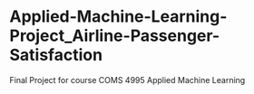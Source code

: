# Applied-Machine-Learning-Project_Airline-Passenger-Satisfaction
Final Project for course COMS 4995 Applied Machine Learning
